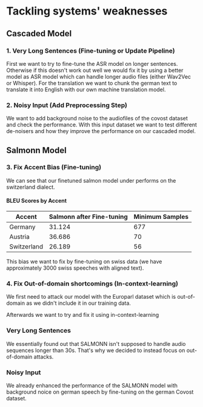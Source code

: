 # Tackling systems' weaknesses

## Cascaded Model
### 1. Very Long Sentences (Fine-tuning or Update Pipeline)
First we want to try to fine-tune the ASR model on longer sentences.
Otherwise if this doesn't work out well we would fix it by using a better model as ASR model which can handle longer audio files (either Wav2Vec or Whisper).
For the translation we want to chunk the german text to translate it into English with our own machine translation model.

### 2. Noisy Input (Add Preprocessing Step)
We want to add background noise to the audiofiles of the covost dataset and check the performance. 
With this input dataset we want to test different de-noisers and how they improve the performance on our cascaded model.

## Salmonn Model

### 3. Fix Accent Bias (Fine-tuning)
We can see that our finetuned salmon model under performs on the switzerland dialect.
#### BLEU Scores by Accent
| Accent       | Salmonn after Fine-tuning | Minimum Samples |
|--------------|---------------------------|----|
| Germany      | 31.124                    | 677 |
| Austria      | 36.686                    | 70 |
| Switzerland  | 26.189                    | 56 |

This bias we want to fix by fine-tuning on swiss data (we have approximately 3000 swiss speeches with aligned text).


### 4. Fix Out-of-domain shortcomings (In-context-learning)
We first need to attack our model with the Europarl dataset which is out-of-domain as we didn't include it in our training data.

Afterwards we want to try and fix it using in-context-learning

### Very Long Sentences
We essentially found out that SALMONN isn't supposed to handle audio sequences longer than 30s.
That's why we decided to instead focus on out-of-domain attacks.

### Noisy Input 
We already enhanced the performance of the SALMONN model with background noice on german speech by fine-tuning
on the german Covost dataset.




